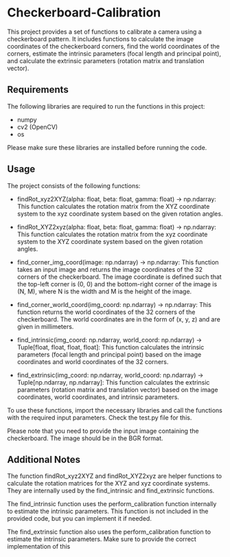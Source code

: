 # Checkerboard-Calibration

This project provides a set of functions to calibrate a camera using a checkerboard pattern. It includes functions to calculate the image coordinates of the checkerboard corners, find the world coordinates of the corners, estimate the intrinsic parameters (focal length and principal point), and calculate the extrinsic parameters (rotation matrix and translation vector).

## Requirements
The following libraries are required to run the functions in this project:

* numpy
* cv2 (OpenCV)
* os

Please make sure these libraries are installed before running the code.

## Usage
The project consists of the following functions:

- findRot_xyz2XYZ(alpha: float, beta: float, gamma: float) -> np.ndarray: This function calculates the rotation matrix from the XYZ coordinate system to the xyz coordinate system based on the given rotation angles.

- findRot_XYZ2xyz(alpha: float, beta: float, gamma: float) -> np.ndarray: This function calculates the rotation matrix from the xyz coordinate system to the XYZ coordinate system based on the given rotation angles.

- find_corner_img_coord(image: np.ndarray) -> np.ndarray: This function takes an input image and returns the image coordinates of the 32 corners of the checkerboard. The image coordinate is defined such that the top-left corner is (0, 0) and the bottom-right corner of the image is (N, M), where N is the width and M is the height of the image.

- find_corner_world_coord(img_coord: np.ndarray) -> np.ndarray: This function returns the world coordinates of the 32 corners of the checkerboard. The world coordinates are in the form of (x, y, z) and are given in millimeters.

- find_intrinsic(img_coord: np.ndarray, world_coord: np.ndarray) -> Tuple[float, float, float, float]: This function calculates the intrinsic parameters (focal length and principal point) based on the image coordinates and world coordinates of the 32 corners.

- find_extrinsic(img_coord: np.ndarray, world_coord: np.ndarray) -> Tuple[np.ndarray, np.ndarray]: This function calculates the extrinsic parameters (rotation matrix and translation vector) based on the image coordinates, world coordinates, and intrinsic parameters.

To use these functions, import the necessary libraries and call the functions with the required input parameters. Check the test.py file for this.

Please note that you need to provide the input image containing the checkerboard. The image should be in the BGR format.

## Additional Notes
The function findRot_xyz2XYZ and findRot_XYZ2xyz are helper functions to calculate the rotation matrices for the XYZ and xyz coordinate systems. They are internally used by the find_intrinsic and find_extrinsic functions.

The find_intrinsic function uses the perform_calibration function internally to estimate the intrinsic parameters. This function is not included in the provided code, but you can implement it if needed.

The find_extrinsic function also uses the perform_calibration function to estimate the intrinsic parameters. Make sure to provide the correct implementation of this
